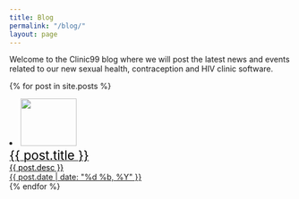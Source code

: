 ```yaml
---
title: Blog
permalink: "/blog/"
layout: page
---
```


Welcome to the Clinic99 blog where we will post the latest news and events related to our new sexual health, contraception and HIV clinic software.

  {% for post in site.posts %}
<div class="w3-card-4 w3-ul"><a href="{{ post.url }}">
    <li class="w3-bar">
      <img src="/assets/img/blog/thumbs/{{ post.image }}" alt=""  class="w3-bar-item w3-circle" style="width:100px; height: 85px;">
      <div class="w3-bar-item">
        <span style="font-size: 1.4rem; color: #000;">{{ post.title }}</span><br>
        <span style="color:#000;">{{ post.desc }}</span><br>
        {{ post.date | date: "%d %b, %Y" }}
      </div></li></a></div>
  {% endfor %}